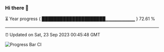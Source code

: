 ### Hi there 👋

⏳ Year progress { █████████████████████▁▁▁▁▁▁▁▁▁ } 72.61 %

---

⏰ Updated on Sat, 23 Sep 2023 00:45:48 GMT

![Progress Bar CI](https://github.com/liununu/liununu/workflows/Progress%20Bar%20CI/badge.svg)
